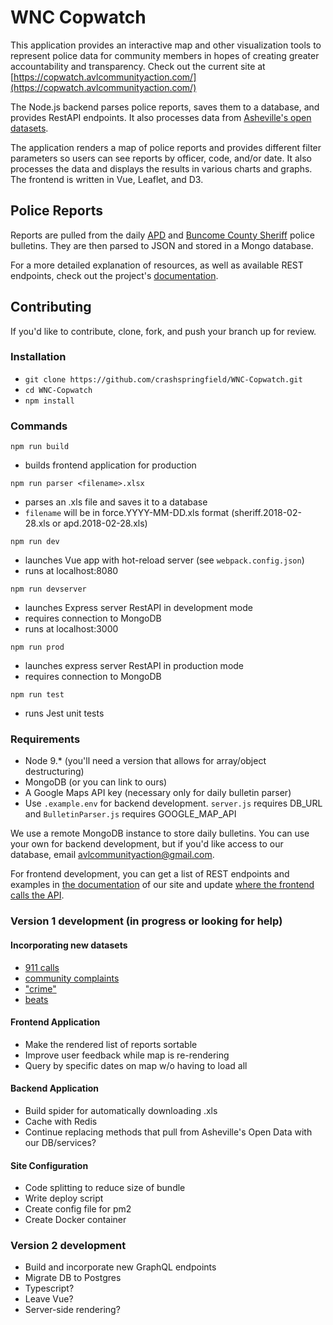 # WNC Copwatch
This application provides an interactive map and other visualization tools to represent police data for community members in hopes of creating greater accountability and transparency. Check out the current site at [https://copwatch.avlcommunityaction.com/](https://copwatch.avlcommunityaction.com/)

The Node.js backend parses police reports, saves them to a database, and provides RestAPI endpoints. It also processes data from [Asheville's open datasets](http://data.ashevillenc.gov/datasets).

The application renders a map of police reports and provides different filter parameters so users can see reports by officer, code, and/or date. It also processes the data and displays the results in various charts and graphs. The frontend is written in Vue, Leaflet, and D3.


## Police Reports
Reports are pulled from the daily [APD](https://apdp2c.buncombecounty.org/dailybulletin.aspx) and [Buncome County Sheriff](https://bcsdp2c.buncombecounty.org/dailybulletin.aspx) police bulletins. They are then parsed to JSON and stored in a Mongo database.

For a more detailed explanation of resources, as well as available REST endpoints, check out the project's [documentation](https://copwatch.avlcommunityaction.com/documentation).

## Contributing
If you'd like to contribute, clone, fork, and push your branch up for review.

### Installation
* `git clone https://github.com/crashspringfield/WNC-Copwatch.git`
* `cd WNC-Copwatch`
* `npm install`

### Commands

`npm run build`
* builds frontend application for production

`npm run parser <filename>.xlsx`
* parses an .xls file and saves it to a database
* `filename` will be in force.YYYY-MM-DD.xls format (sheriff.2018-02-28.xls or apd.2018-02-28.xls)

`npm run dev`
* launches Vue app with hot-reload server (see `webpack.config.json`)
* runs at localhost:8080

`npm run devserver`
* launches Express server RestAPI in development mode
* requires connection to MongoDB
* runs at localhost:3000

`npm run prod`
* launches express server RestAPI in production mode
* requires connection to MongoDB

`npm run test`
* runs Jest unit tests

### Requirements
* Node 9.* (you'll need a version that allows for array/object destructuring)
* MongoDB (or you can link to ours)
* A Google Maps API key (necessary only for daily bulletin parser)
* Use `.example.env` for backend development. `server.js` requires DB_URL and `BulletinParser.js` requires GOOGLE_MAP_API

We use a remote MongoDB instance to store daily bulletins. You can use your own for backend development, but if you'd like access to our database, email [avlcommunityaction@gmail.com](mailto:avlcommunityaction@gmail.com).

For frontend development, you can get a list of REST endpoints and examples in [the documentation](https://copwatch.avlcommunityaction.com/documentation) of our site and update [where the frontend calls the API](https://github.com/crashspringfield/WNC-Copwatch/blob/master/public/src/vuex/api.js).

### Version 1 development (in progress or looking for help)

#### Incorporating new datasets
* [911 calls](https://data-avl.opendata.arcgis.com/datasets/apd-cad-911-calls)
* [community complaints](https://data-avl.opendata.arcgis.com/datasets/apd-citizen-complaints)
* ["crime"](https://data-avl.opendata.arcgis.com/datasets/apd-public-incident-data-crime-locations)
* [beats](https://data-avl.opendata.arcgis.com/datasets/0710dd841bea4c9285fe2cbddf89409f_0)

#### Frontend Application
* Make the rendered list of reports sortable
* Improve user feedback while map is re-rendering
* Query by specific dates on map w/o having to load all

#### Backend Application
* Build spider for automatically downloading .xls
* Cache with Redis
* Continue replacing methods that pull from Asheville's Open Data with our DB/services?

#### Site Configuration
* Code splitting to reduce size of bundle
* Write deploy script
* Create config file for pm2
* Create Docker container

### Version 2 development
* Build and incorporate new GraphQL endpoints
* Migrate DB to Postgres
* Typescript?
* Leave Vue?
* Server-side rendering?
